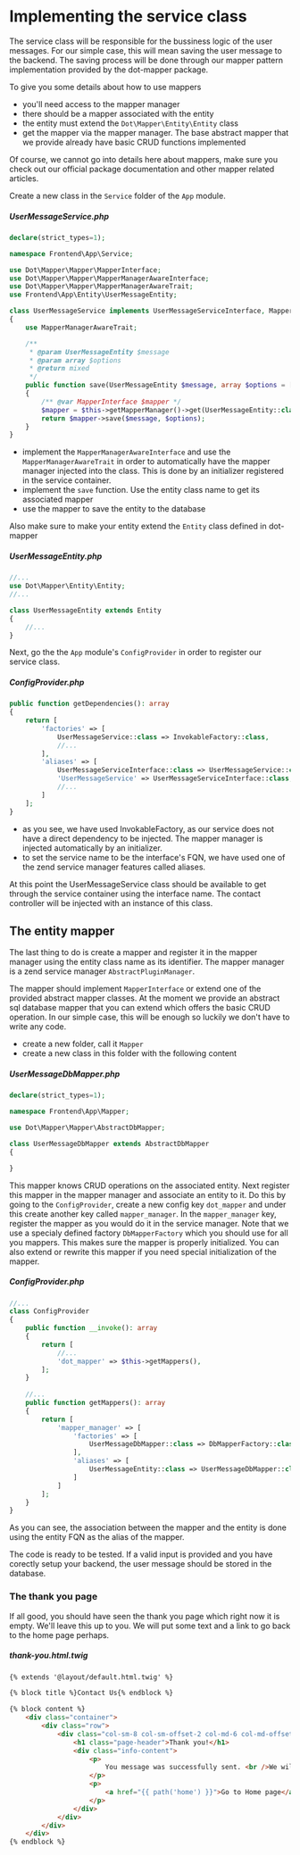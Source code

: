 # Implementing the service class

The service class will be responsible for the bussiness logic of the user messages. For our simple case, this will mean saving the user message to the backend. The saving process will be done through our mapper pattern implementation provided by the dot-mapper package.

To give you some details about how to use mappers
- you'll need access to the mapper manager
- there should be a mapper associated with the entity
- the entity must extend the `Dot\Mapper\Entity\Entity` class
- get the mapper via the mapper manager. The base abstract mapper that we provide already have basic CRUD functions implemented

Of course, we cannot go into details here about mappers, make sure you check out our official package documentation and other mapper related articles.

Create a new class in the `Service` folder of the `App` module.
##### UserMessageService.php
```php
declare(strict_types=1);

namespace Frontend\App\Service;

use Dot\Mapper\Mapper\MapperInterface;
use Dot\Mapper\Mapper\MapperManagerAwareInterface;
use Dot\Mapper\Mapper\MapperManagerAwareTrait;
use Frontend\App\Entity\UserMessageEntity;

class UserMessageService implements UserMessageServiceInterface, MapperManagerAwareInterface
{
    use MapperManagerAwareTrait;

    /**
     * @param UserMessageEntity $message
     * @param array $options
     * @return mixed
     */
    public function save(UserMessageEntity $message, array $options = [])
    {
        /** @var MapperInterface $mapper */
        $mapper = $this->getMapperManager()->get(UserMessageEntity::class);
        return $mapper->save($message, $options);
    }
}
```

- implement the `MapperManagerAwareInterface` and use the `MapperManagerAwareTrait` in order to automatically have the mapper manager injected into the class. This is done by an initializer registered in the service container.
- implement the `save` function. Use the entity class name to get its associated mapper
- use the mapper to save the entity to the database

Also make sure to make your entity extend the `Entity` class defined in dot-mapper
##### UserMessageEntity.php
```php
//...
use Dot\Mapper\Entity\Entity;
//...

class UserMessageEntity extends Entity
{
    //...
}
```

Next, go the the `App` module's `ConfigProvider` in order to register our service class. 
##### ConfigProvider.php
```php
public function getDependencies(): array
{
    return [
        'factories' => [
            UserMessageService::class => InvokableFactory::class,
            //...
        ],
        'aliases' => [
            UserMessageServiceInterface::class => UserMessageService::class,
            'UserMessageService' => UserMessageServiceInterface::class,
            //...
        ]
    ];
}
```

- as you see, we have used InvokableFactory, as our service does not have a direct dependency to be injected. The mapper manager is injected automatically by an initializer.
- to set the service name to be the interface's FQN, we have used one of the zend service manager features called aliases.

At this point the UserMessageService class should be available to get through the service container using the interface name. The contact controller will be injected with an instance of this class.

## The entity mapper

The last thing to do is create a mapper and register it in the mapper manager using the entity class name as its identifier. The mapper manager is a zend service manager `AbstractPluginManager`.

The mapper should implement `MapperInterface` or extend one of the provided abstract mapper classes. At the moment we provide an abstract sql database mapper that you can extend which offers the basic CRUD operation. In our simple case, this will be enough so luckily we don't have to write any code.

- create a new folder, call it `Mapper`
- create a new class in this folder with the following content

##### UserMessageDbMapper.php
```php
declare(strict_types=1);

namespace Frontend\App\Mapper;

use Dot\Mapper\Mapper\AbstractDbMapper;

class UserMessageDbMapper extends AbstractDbMapper
{

}
```

This mapper knows CRUD operations on the associated entity.
Next register this mapper in the mapper manager and associate an entity to it. Do this by going to the `ConfigProvider`, create a new config key `dot_mapper` and under this create another key called `mapper_manager`. In the `mapper_manager` key, register the mapper as you would do it in the service manager. Note that we use a specialy defined factory `DbMapperFactory` which you should use for all you mappers. This makes sure the mapper is properly initialized. You can also extend or rewrite this mapper if you need special initialization of the mapper.

##### ConfigProvider.php
```php
//...
class ConfigProvider
{
    public function __invoke(): array
    {
        return [
            //...
            'dot_mapper' => $this->getMappers(),
        ];
    }
    
    //...
    public function getMappers(): array
    {
        return [
            'mapper_manager' => [
                'factories' => [
                    UserMessageDbMapper::class => DbMapperFactory::class,
                ],
                'aliases' => [
                    UserMessageEntity::class => UserMessageDbMapper::class,
                ]
            ]
        ];
    }
}
```

As you can see, the association between the mapper and the entity is done using the entity FQN as the alias of the mapper.

The code is ready to be tested. If a valid input is provided and you have corectly setup your backend, the user message should be stored in the database.

### The thank you page

If all good, you should have seen the thank you page which right now it is empty. We'll leave this up to you. We will put some text and a link to go back to the home page perhaps.
##### thank-you.html.twig
```html
{% extends '@layout/default.html.twig' %}

{% block title %}Contact Us{% endblock %}

{% block content %}
    <div class="container">
        <div class="row">
            <div class="col-sm-8 col-sm-offset-2 col-md-6 col-md-offset-3 col-lg-6 col-lg-offset-3 no-padding forms">
                <h1 class="page-header">Thank you!</h1>
                <div class="info-content">
                    <p>
                        You message was successfully sent. <br />We will get in touch with you as soon as possible.
                    </p>
                    <p>
                        <a href="{{ path('home') }}">Go to Home page</a>
                    </p>
                </div>
            </div>
        </div>
    </div>
{% endblock %}
```
